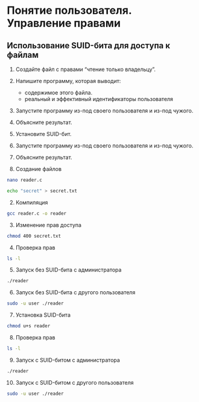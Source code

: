 # Понятие пользователя. Управление правами

## Использование SUID-бита для доступа к файлам

1. Создайте файл с правами “чтение только владельцу”.
2. Напишите программу, которая выводит:
   + содержимое этого файла.
   + реальный и эффективный идентификаторы пользователя
3. Запустите программу из-под своего пользователя и из-под чужого.
4. Объясните результат.
5. Установите SUID-бит.
6. Запустите программу из-под своего пользователя и из-под чужого.
7. Объясните результат.


1. Создание файлов
```bash
nano reader.c
```

```bash
echo "secret" > secret.txt
```

2. Компиляция
```bash
gcc reader.c -o reader
```

3. Изменение прав доступа
```bash
chmod 400 secret.txt
```

4. Проверка прав
```bash
ls -l
```

5. Запуск без SUID-бита с администратора
```bash
./reader
```

6. Запуск без SUID-бита с другого пользователя
```bash
sudo -u user ./reader
```

7. Установка SUID-бита
```bash
chmod u+s reader
```

8. Проверка прав
```bash
ls -l
```

9. Запуск c SUID-битом с администратора
```bash
./reader
```

10. Запуск с SUID-битом с другого пользователя
```bash
sudo -u user ./reader
```







